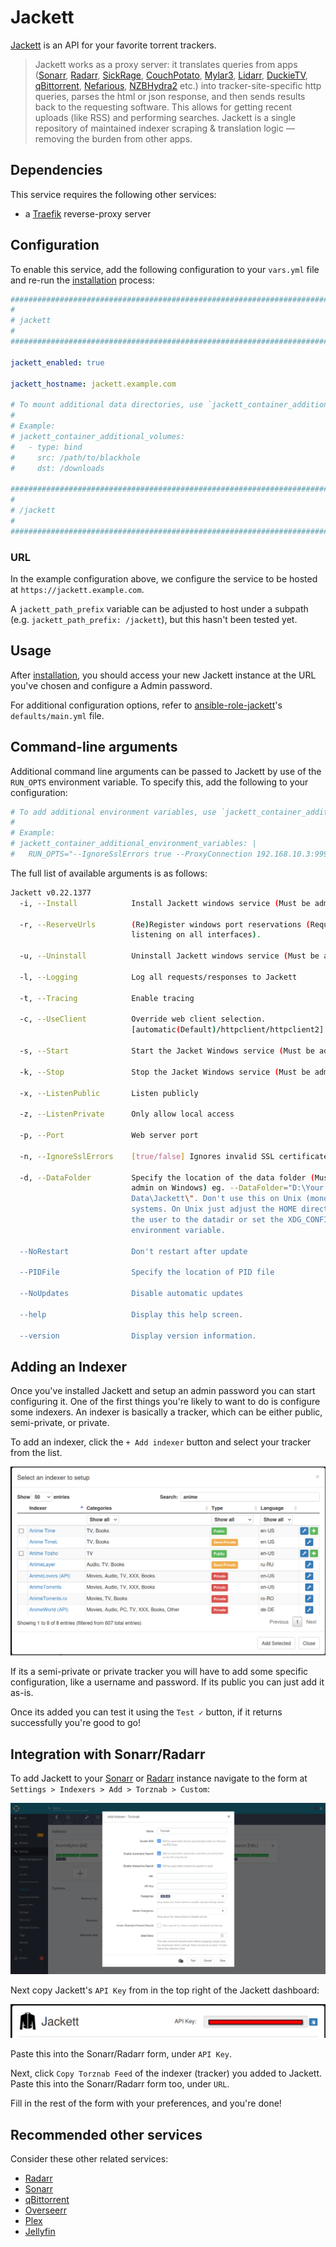 # Jackett

[Jackett](https://github.com/Jackett/Jackett) is an API for your favorite torrent trackers.

> Jackett works as a proxy server: it translates queries from apps ([Sonarr](https://github.com/Sonarr/Sonarr), [Radarr](https://github.com/Radarr/Radarr), [SickRage](https://sickrage.github.io/), [CouchPotato](https://couchpota.to/), [Mylar3](https://github.com/mylar3/mylar3), [Lidarr](https://github.com/lidarr/lidarr), [DuckieTV](https://github.com/SchizoDuckie/DuckieTV), [qBittorrent](https://www.qbittorrent.org/), [Nefarious](https://github.com/lardbit/nefarious), [NZBHydra2](https://github.com/theotherp/nzbhydra2) etc.) into tracker-site-specific http queries, parses the html or json response, and then sends results back to the requesting software. This allows for getting recent uploads (like RSS) and performing searches. Jackett is a single repository of maintained indexer scraping & translation logic — removing the burden from other apps.

## Dependencies

This service requires the following other services:

- a [Traefik](traefik.md) reverse-proxy server

## Configuration

To enable this service, add the following configuration to your `vars.yml` file and re-run the [installation](../installing.md) process:

```yaml
########################################################################
#                                                                      #
# jackett                                                              #
#                                                                      #
########################################################################

jackett_enabled: true

jackett_hostname: jackett.example.com

# To mount additional data directories, use `jackett_container_additional_volumes`
#
# Example:
# jackett_container_additional_volumes:
#   - type: bind
#     src: /path/to/blackhole
#     dst: /downloads

########################################################################
#                                                                      #
# /jackett                                                             #
#                                                                      #
########################################################################
```

### URL

In the example configuration above, we configure the service to be hosted at `https://jackett.example.com`.

A `jackett_path_prefix` variable can be adjusted to host under a subpath (e.g. `jackett_path_prefix: /jackett`), but this hasn't been tested yet.

## Usage

After [installation](../installing.md), you should access your new Jackett instance at the URL you've chosen and configure a Admin password.

For additional configuration options, refer to [ansible-role-jackett](https://github.com/spatterIight/ansible-role-jackett)'s `defaults/main.yml` file.

## Command-line arguments

Additional command line arguments can be passed to Jackett by use of the `RUN_OPTS` environment variable. To specify this, add the following to your configuration:

```yaml
# To add additional environment variables, use `jackett_container_additional_environment_variables`
#
# Example:
# jackett_container_additional_environment_variables: |
#   RUN_OPTS="--IgnoreSslErrors true --ProxyConnection 192.168.10.3:9999"
```

The full list of available arguments is as follows:

```sh
Jackett v0.22.1377
  -i, --Install            Install Jackett windows service (Must be admin)

  -r, --ReserveUrls        (Re)Register windows port reservations (Required for
                           listening on all interfaces).

  -u, --Uninstall          Uninstall Jackett windows service (Must be admin).

  -l, --Logging            Log all requests/responses to Jackett

  -t, --Tracing            Enable tracing

  -c, --UseClient          Override web client selection.
                           [automatic(Default)/httpclient/httpclient2]

  -s, --Start              Start the Jacket Windows service (Must be admin)

  -k, --Stop               Stop the Jacket Windows service (Must be admin)

  -x, --ListenPublic       Listen publicly

  -z, --ListenPrivate      Only allow local access

  -p, --Port               Web server port

  -n, --IgnoreSslErrors    [true/false] Ignores invalid SSL certificates

  -d, --DataFolder         Specify the location of the data folder (Must be
                           admin on Windows) eg. --DataFolder="D:\Your
                           Data\Jackett\". Don't use this on Unix (mono)
                           systems. On Unix just adjust the HOME directory of
                           the user to the datadir or set the XDG_CONFIG_HOME
                           environment variable.

  --NoRestart              Don't restart after update

  --PIDFile                Specify the location of PID file

  --NoUpdates              Disable automatic updates

  --help                   Display this help screen.

  --version                Display version information.
```

## Adding an Indexer

Once you've installed Jackett and setup an admin password you can start configuring it. One of the first things you're likely to want to do is configure some indexers. An indexer is basically a tracker, which can be either public, semi-private, or private.

To add an indexer, click the `+ Add indexer` button and select your tracker from the list.

![Jackett Add Indexer](../assets/jackett/add-indexer.png)

If its a semi-private or private tracker you will have to add some specific configuration, like a username and password. If its public you can just add it as-is.

Once its added you can test it using the `Test ✓` button, if it returns successfully you're good to go!

## Integration with Sonarr/Radarr

To add Jackett to your [Sonarr](sonarr.md) or [Radarr](radarr.md) instance navigate to the form at `Settings > Indexers > Add > Torznab > Custom`:

![Sonarr Add Indexer](../assets/sonarr/add-indexer.png)

Next copy Jackett's `API Key` from in the top right of the Jackett dashboard:

![Jackett API Key](../assets/jackett/api-key.png)

Paste this into the Sonarr/Radarr form, under `API Key`.

Next, click `Copy Torznab Feed` of the indexer (tracker) you added to Jackett. Paste this into the Sonarr/Radarr form too, under `URL`.

Fill in the rest of the form with your preferences, and you're done!

## Recommended other services

Consider these other related services:

- [Radarr](radarr.md)
- [Sonarr](sonarr.md)
- [qBittorrent](qbittorrent.md)
- [Overseerr](overseerr.md)
- [Plex](plex.md)
- [Jellyfin](jellyfin.md)
